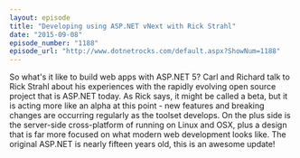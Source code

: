 ```yaml
---
layout: episode
title: "Developing using ASP.NET vNext with Rick Strahl"
date: "2015-09-08"
episode_number: "1188"
episode_url: "http://www.dotnetrocks.com/default.aspx?ShowNum=1188"
---
```


So what's it like to build web apps with ASP.NET 5? Carl and Richard talk to Rick Strahl about his experiences with the rapidly evolving open source project that is ASP.NET today. As Rick says, it might be called a beta, but it is acting more like an alpha at this point - new features and breaking changes are occurring regularly as the toolset develops. On the plus side is the server-side cross-platform of running on Linux and OSX, plus a design that is far more focused on what modern web development looks like. The original ASP.NET is nearly fifteen years old, this is an awesome update!
